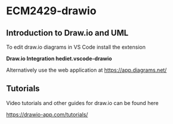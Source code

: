 # ECM2429-drawio

## Introduction to Draw.io and UML

To edit draw.io diagrams in VS Code install the extension

**Draw.io Integration hediet.vscode-drawio**

Alternatively use the web application at <https://app.diagrams.net/>

## Tutorials

Video tutorials and other guides for draw.io can be found here
 
<https://drawio-app.com/tutorials/>

